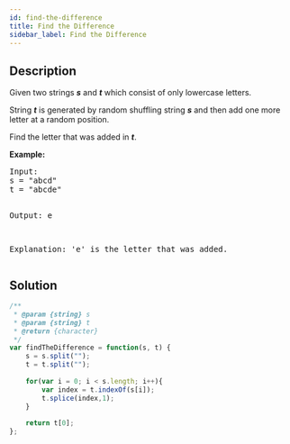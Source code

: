 ```yaml
---
id: find-the-difference
title: Find the Difference
sidebar_label: Find the Difference
---
```

## Description
<div class="description">
<p>
Given two strings <b><i>s</i></b> and <b><i>t</i></b> which consist of only lowercase letters.</p>

<p>String <b><i>t</i></b> is generated by random shuffling string <b><i>s</i></b> and then add one more letter at a random position.</p>

<p>Find the letter that was added in <b><i>t</i></b>.</p>

<p><b>Example:</b>
<pre>
Input:
s = "abcd"
t = "abcde"

Output:
e

Explanation:
'e' is the letter that was added.
</pre>
</div>

## Solution
```javascript
/**
 * @param {string} s
 * @param {string} t
 * @return {character}
 */
var findTheDifference = function(s, t) {
    s = s.split("");
    t = t.split("");
    
    for(var i = 0; i < s.length; i++){
        var index = t.indexOf(s[i]);
        t.splice(index,1);
    }
    
    return t[0];
};
```